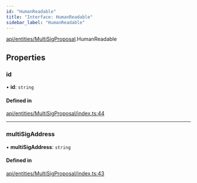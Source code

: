 ```yaml
---
id: "HumanReadable"
title: "Interface: HumanReadable"
sidebar_label: "HumanReadable"
---
```


[api/entities/MultiSigProposal](../../../../../modules/API/Entities/MultiSigProposal/MultiSigProposal.md).HumanReadable

## Properties

### id

• **id**: `string`

#### Defined in

[api/entities/MultiSigProposal/index.ts:44](https://github.com/PolymeshAssociation/polymesh-sdk/blob/0dbd0ebd0/src/api/entities/MultiSigProposal/index.ts#L44)

___

### multiSigAddress

• **multiSigAddress**: `string`

#### Defined in

[api/entities/MultiSigProposal/index.ts:43](https://github.com/PolymeshAssociation/polymesh-sdk/blob/0dbd0ebd0/src/api/entities/MultiSigProposal/index.ts#L43)
